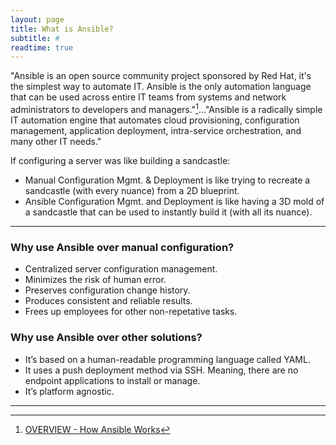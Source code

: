 ```yaml
---
layout: page
title: What is Ansible?
subtitle: #
readtime: true
---
```

"Ansible is an open source community project sponsored by Red Hat, it's the simplest way to automate IT. Ansible is the only automation language that can be used across entire IT teams from systems and network administrators to developers and managers."[^1]..."Ansible is a radically simple IT automation engine that automates cloud provisioning, configuration management, application deployment, intra-service orchestration, and many other IT needs."

If configuring a server was like building a sandcastle:
- Manual Configuration Mgmt. & Deployment is like trying to recreate a sandcastle (with every nuance) from a 2D blueprint.
- Ansible Configuration Mgmt. and Deployment is like having a 3D mold of a sandcastle that can be used to instantly build it (with all its nuance).

---
### Why use Ansible over manual configuration?
- Centralized server configuration management.
- Minimizes the risk of human error.
- Preserves configuration change history.
- Produces consistent and reliable results.
- Frees up employees for other non-repetative tasks.

### Why use Ansible over other solutions?
- It’s based on a human-readable programming language called YAML.
- It uses a push deployment method via SSH. Meaning, there are no endpoint applications to install or manage.
- It’s platform agnostic.

---
[^1]: [OVERVIEW - How Ansible Works](https://www.ansible.com/overview/how-ansible-works?hsLang=en-us)
